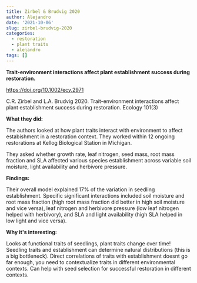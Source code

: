 ```yaml
---
title: Zirbel & Brudvig 2020
author: Alejandro
date: '2021-10-06'
slug: zirbel-brudvig-2020
categories:
  - restoration
  - plant traits
  - alejandro
tags: []
---
```

**Trait-environment interactions affect plant establishment success during restoration.**

https://doi.org/10.1002/ecy.2971

C.R. Zirbel and L.A. Brudvig 2020. Trait-environment interactions affect plant establishment success during restoration. Ecology 101(3)

**What they did:**

The authors looked at how plant traits interact with environment to affect estabishment in a restoration context. They worked within 12 ongoing restorations at Kellog Biological Station in Michigan.  

They asked whether growth rate, leaf nitrogen, seed mass, root mass fraction and SLA affected various species establishment across variable soil moisture, light availability and herbivore pressure. 

**Findings:**

Their overall model explained 17% of the variation in seedling establishment.  Specific significant interactions included soil moisture and root mass fraction (high root mass fraction did better in high soil moisture and vice versa), leaf nitrogen and herbivore pressure (low leaf nitrogen helped with herbivory), and SLA and light availability (high SLA helped in low light and vice versa). 

**Why it's interesting:**

Looks at functional traits of seedlings, plant traits change over time! Seedling traits and establishment can determine natural distributions (this is a big bottleneck). Direct correlations of traits with establishment doesnt go far enough, you need to contextualize traits in different environmental contexts. Can help with seed selection for successful restoration in different contexts. 